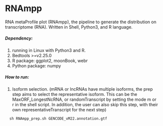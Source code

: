 # RNAmpp
RNA metaProfile plot (RNAmpp), the pipeline to generate the distribution on transcriptome (RNA). Written in Shell, Python3, and R language.

##### Dependency:
1. running in Linux with Python3 and R.
2. Bedtools >=v2.25.0
3. R package: ggplot2, moonBook, webr
4. Python package: numpy

##### How to run:

1. Isoform selection. (mRNA or lncRNAs have multiple isoforms, the prep step aims to select the representative isoform. This can be the MaxORF_LongestNcRNA, or randomTranscript by setting the mode m or r in the shell script. In addition, the user can also skip this step, with their own representativeTranscript for the next step)

```
  sh RNAmpp_prep.sh GENCODE_vM22.annotation.gtf
```
